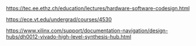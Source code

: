 
https://tec.ee.ethz.ch/education/lectures/hardware-software-codesign.html

https://ece.vt.edu/undergrad/courses/4530

https://www.xilinx.com/support/documentation-navigation/design-hubs/dh0012-vivado-high-level-synthesis-hub.html
